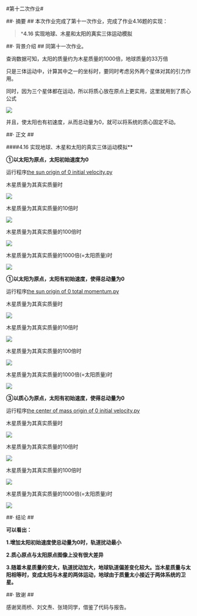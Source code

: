 #第十二次作业#

##· 摘要 ##
本次作业完成了第十一次作业，完成了作业4.16题的实现：

>***4.16 实现地球、木星和太阳的真实三体运动模拟**

##· 背景介绍 ##
同第十一次作业。

查询数据可知，太阳的质量约为木星质量的1000倍，地球质量的33万倍

只是三体运动中，计算其中之一的坐标时，要同时考虑另外两个星体对其的引力作用。

同时，因为三个星体都在运动，所以将质心放在原点上更实用，这里就用到了质心公式

![](http://i.imgur.com/OuAO6nJ.jpg)

并且，使太阳也有初速度，从而总动量为0，就可以将系统的质心固定不动。

##· 正文 ##

####4.16 实现地球、木星和太阳的真实三体运动模拟**

**①以太阳为原点，太阳初始速度为0**

运行程序[the sun origin of 0 initial velocity.py](https://github.com/DesertSunset/computationalphysics_N2013301020088/blob/master/chapter%204/for%20the%20twelfth%20homework/the%20sun%20origin%20of%200%20initial%20velocity.py)

木星质量为其真实质量时

![](http://i.imgur.com/XNaqu99.jpg)

木星质量为其真实质量的10倍时

![](http://i.imgur.com/ipFec0f.jpg)

木星质量为其真实质量的100倍时

![](http://i.imgur.com/dPBe8lx.jpg)

木星质量为其真实质量的1000倍(=太阳质量)时

![](http://i.imgur.com/C4LeUcI.jpg)

**①以太阳为原点，太阳有初始速度，使得总动量为0**

运行程序[the sun origin of 0 total momentum.py](https://github.com/DesertSunset/computationalphysics_N2013301020088/blob/master/chapter%204/for%20the%20twelfth%20homework/the%20sun%20origin%20of%200%20total%20momentum.py)


木星质量为其真实质量时

![](http://i.imgur.com/Qhfjyqz.jpg)

木星质量为其真实质量的10倍时

![](http://i.imgur.com/JAzL15o.jpg)

木星质量为其真实质量的100倍时

![](http://i.imgur.com/FpezVCl.jpg)

木星质量为其真实质量的1000倍(=太阳质量)时

![](http://i.imgur.com/tDR7t05.jpg)

**③以质心为原点，太阳有初始速度，使得总动量为0**

运行程序[the center of mass origin of 0 initial velocity.py](https://github.com/DesertSunset/computationalphysics_N2013301020088/blob/master/chapter%204/for%20the%20twelfth%20homework/the%20center%20of%20mass%20origin%20of%200%20initial%20velocity.py)


木星质量为其真实质量时

![](http://i.imgur.com/EvwUgwy.jpg)

木星质量为其真实质量的10倍时

![](http://i.imgur.com/52MKJwZ.jpg)

木星质量为其真实质量的100倍时

![](http://i.imgur.com/9b3eWMj.jpg)

木星质量为其真实质量的1000倍(=太阳质量)时

![](http://i.imgur.com/ZxqwOnX.jpg)


##· 结论 ##

**可以看出：**

**1.增加太阳初始速度使总动量为0时，轨道扰动最小**

**2.质心原点与太阳原点图像上没有很大差异**

**3.随着木星质量的变大，轨道扰动加大，地球轨道偏差变化较大。当木星质量与太阳相等时，变成太阳与木星的两体运动，地球由于质量太小接近于两体系统的卫星。**

##· 致谢 ##

感谢吴雨桥、刘文焘、张琦同学，借鉴了代码与报告。